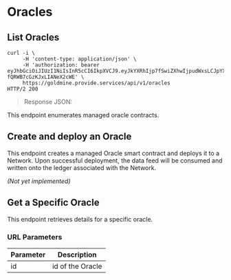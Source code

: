 # Oracles

## List Oracles

```shell
curl -i \
     -H 'content-type: application/json' \
     -H 'authorization: bearer eyJhbGciOiJIUzI1NiIsInR5cCI6IkpXVCJ9.eyJkYXRhIjp7fSwiZXhwIjpudWxsLCJpYXQiOjE1NTk4Nzg1NzQsImp0aSI6IjYzYTJkY2QzLWI5OTgtNDZjNC1hNzFkLTQ5MjU4YTBhYmEyMyIsInN1YiI6ImFwcGxpY2F0aW9uOmNiMjAzN2Y3LTc5ZmMtNDBmNC05NzIwLWFkYTYzNmRhNDE4MyJ9.0LsVj7oTF0KjwbcUhg9a-fQRWB7cGzKJxLIANeX2cWE' \
     https://goldmine.provide.services/api/v1/oracles
HTTP/2 200
```

> Response JSON:


This endpoint enumerates managed oracle contracts.





## Create and deploy an Oracle


This endpoint creates a managed Oracle smart contract and deploys it to a Network. Upon successful deployment, the data feed will be consumed and written onto the ledger associated with the Network.

<i> (Not yet implemented)</i>




## Get a Specific Oracle


This endpoint retrieves details for a specific oracle.




### URL Parameters

Parameter | Description
--------- | -----------
id | id of the Oracle
